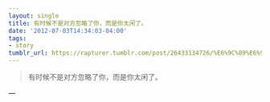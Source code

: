 ```yaml
---
layout: single
title: 有时候不是对方忽略了你，而是你太闲了。
date: '2012-07-03T14:34:03-04:00'
tags:
- story
tumblr_url: https://rapturer.tumblr.com/post/26433134726/%E6%9C%89%E6%97%B6%E5%80%99%E4%B8%8D%E6%98%AF%E5%AF%B9%E6%96%B9%E5%BF%BD%E7%95%A5%E4%BA%86%E4%BD%A0%E8%80%8C%E6%98%AF%E4%BD%A0%E5%A4%AA%E9%97%B2%E4%BA%86
---
```

> 有时候不是对方忽略了你，而是你太闲了。

—
